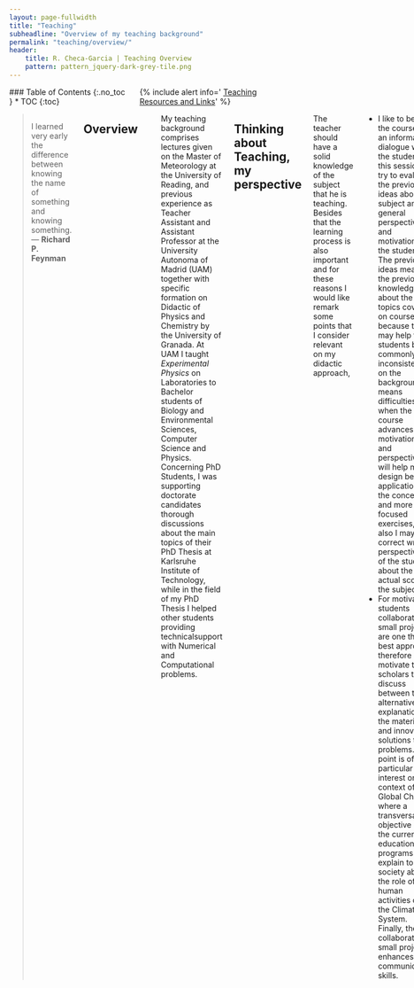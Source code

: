 ```yaml
---
layout: page-fullwidth
title: "Teaching"
subheadline: "Overview of my teaching background"
permalink: "teaching/overview/"
header:
    title: R. Checa-Garcia | Teaching Overview
    pattern: pattern_jquery-dark-grey-tile.png
---
```


<div class="row">
<div class="medium-4 medium-push-8 columns" markdown="1">
<div class="panel radius" markdown="1">
### Table of Contents
{:.no_toc }
*  TOC
{:toc}
</div>

<div class="panel radius" markdown="1">
  {% include alert info=' <a href="/teaching/resources/">Teaching Resources and Links</a>' %}
  </div>
  
</div><!-- /.medium-4.columns -->

<div class="medium-8 medium-pull-4 columns" markdown="1">



> I learned very early the difference between knowing the name of something and knowing something. ― **Richard P. Feynman**

## Overview
---

My teaching background comprises lectures given on the Master of Meteorology at the University of Reading, and previous experience as Teacher Assistant and Assistant Professor at the University Autonoma of Madrid (UAM) together with specific formation on Didactic of Physics and Chemistry by the University of Granada. At UAM I taught *Experimental Physics* on Laboratories to Bachelor students of Biology and Environmental Sciences, Computer Science and Physics. Concerning PhD Students, I was supporting doctorate candidates thorough discussions about the main topics of their PhD Thesis at Karlsruhe Institute of Technology, while in the field of my PhD Thesis I helped other students providing technicalsupport with Numerical and Computational problems.

## Thinking about Teaching, my perspective

The teacher should have a solid knowledge of the subject that he is teaching. Besides that the learning process is also important and for these reasons I would like remark some points that I consider relevant on my didactic approach,
	
- I like to begin the course with an informal dialogue with the students, in this session I try to evaluate the previous ideas about the subject and the general perspectives and motivations of the students. The previous ideas means the previous knowledge about the topics covered on course, because they may help to the students but commonly the inconsistencies on the background means difficulties when the course advances. The motivations and perspectives will help me to design better applications of the concepts and more focused exercises, but also I may correct wrong perspectives of the students about the actual scope of the subject.
- For motivated students collaborative small projects are one the best approach, therefore I motivate to the scholars to discuss between them alternative explanation of the material and innovative solutions to the problems. This point is of particular interest on the context of Global Change, where a transversal objective of the current education programs is explain to the society about the role of human activities on the Climatic System. Finally, the collaborative small project enhances the communicative skills.
		


<small markdown="1">[Up to table of contents](#toc)</small>
{: .text-right }

---

</div><!-- /.medium-8.columns -->
</div><!-- /.row -->



